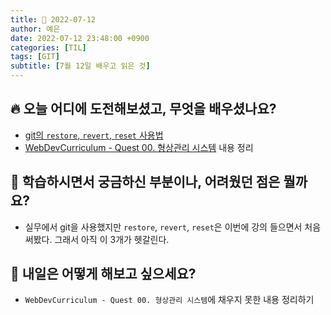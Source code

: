```yaml
---
title: 📸 2022-07-12
author: 예은
date: 2022-07-12 23:48:00 +0900
categories: [TIL]
tags: [GIT]
subtitle: [7월 12일 배우고 읽은 것]
---
```


## 🔥 오늘 어디에 도전해보셨고, 무엇을 배우셨나요?

- [git의 `restore`, `revert`, `reset` 사용법](/posts/git-restore-and-revert-and-reset/)
- [WebDevCurriculum - Quest 00. 형상관리 시스템](https://github.com/the1020/WebDevCurriculum/blob/master/Quest00/answer.md) 내용 정리

## 🌊 학습하시면서 궁금하신 부분이나, 어려웠던 점은 뭘까요?

- 실무에서 git을 사용했지만 `restore`, `revert`, `reset`은 이번에 강의 들으면서 처음 써봤다. 그래서 아직 이 3개가 헷갈린다.

## 🌟 내일은 어떻게 해보고 싶으세요?

- `WebDevCurriculum - Quest 00. 형상관리 시스템`에 채우지 못한 내용 정리하기
